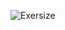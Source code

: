 ![Exersize](https://user-images.githubusercontent.com/72438433/169670386-c83133af-6a5e-43ba-b0a4-f7fd81d735aa.PNG)
